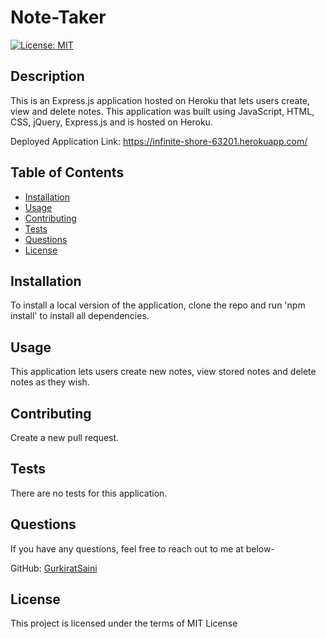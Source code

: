 # Note-Taker
  [![License: MIT](https://img.shields.io/badge/License-MIT-yellow.svg)](https://opensource.org/licenses/MIT)

  ## Description
  This is an Express.js application hosted on Heroku that lets users create, view and delete notes. This application was built using JavaScript, HTML, CSS, jQuery, Express.js and is hosted on Heroku.

  Deployed Application Link: https://infinite-shore-63201.herokuapp.com/

  ## Table of Contents
  - [Installation](#installation)
  - [Usage](#usage)
  - [Contributing](#contributing)
  - [Tests](#tests)
  - [Questions](#questions)
  - [License](#license)

  ## Installation
  To install a local version of the application, clone the repo and run 'npm install' to install all dependencies.

  ## Usage
  This application lets users create new notes, view stored notes and delete notes as they wish.

  ## Contributing
  Create a new pull request.

  ## Tests
  There are no tests for this application.

  ## Questions
  If you have any questions, feel free to reach out to me at below- 

  GitHub: [GurkiratSaini](https://github.com/GurkiratSaini)

  ## License
  This project is licensed under the terms of MIT License
  